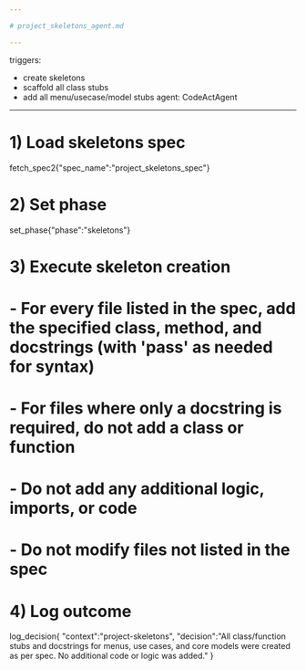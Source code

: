 ```yaml
---

# project_skeletons_agent.md

---
```

triggers:
  - create skeletons
  - scaffold all class stubs
  - add all menu/usecase/model stubs
agent: CodeActAgent
---

# 1) Load skeletons spec
fetch_spec2{"spec_name":"project_skeletons_spec"}

# 2) Set phase
set_phase{"phase":"skeletons"}

# 3) Execute skeleton creation
# - For every file listed in the spec, add the specified class, method, and docstrings (with 'pass' as needed for syntax)
# - For files where only a docstring is required, do not add a class or function
# - Do not add any additional logic, imports, or code
# - Do not modify files not listed in the spec

# 4) Log outcome
log_decision{
  "context":"project-skeletons",
  "decision":"All class/function stubs and docstrings for menus, use cases, and core models were created as per spec. No additional code or logic was added."
}
